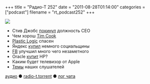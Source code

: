 +++
title = "Радио-Т 252"
date = "2011-08-28T01:14:00"
categories = ["podcast"]
filename = "rt_podcast252"
+++

![](https://radio-t.com/images/radio-t/rt252.jpg)




- Стив Джобс [покинул](http://habrahabr.ru/blogs/apple/127024/) должность CEO
- Чем хорош [Tim Cook](http://www.wired.com/epicenter/2011/08/why-tim-cook/)
-  [Plastic Logic](http://www.engadget.com/2011/08/23/plastic-logic-granted-a-second-life-scores-trial-in-russian-sch/) спасен
- Яндекс [купил](http://thenextweb.com/eu/2011/08/26/russian-search-giant-yandex-acquires-twitter-powered-news-startup-in-social-push/?awesm=tnw.) немного социальщины
- [FB](http://techcrunch.com/2011/08/23/facebooks-massive-kitchen-sink-update-photo-tag-approvals-and-so-much-more/) улучшил много чего незаметного
- Oracle [купит](http://www.forbes.com/sites/ericsavitz/2011/08/22/thinking-the-unthinkable-is-oracle-considering-buying-hp/) HP?
- Каким будет телевизор от Apple
- [Темы](http://new.radio-t.com/2011/08/252.html) наших слушателей

[аудио](http://archive.rucast.net/radio-t/media/rt_podcast252.mp3) ● [radio-t.torrent](http://www.radio-t.com/torrents/rt_podcast252.mp3.torrent) ● [лог чата](http://chat.radio-t.com/logs/radio-t-252.html)<audio src="http://archive.rucast.net/radio-t/media/rt_podcast252.mp3" preload="none"></audio>